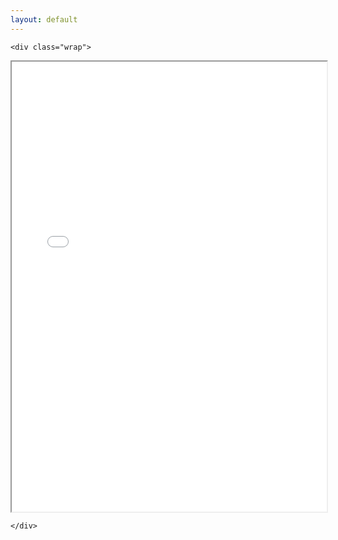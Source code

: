 ```yaml
---
layout: default
---
```


<html>
	<section class="single">

	<div class="wrap">
		
  <body>
    <iframe src="/docs/CV_AngelicaGoetzen_2024.pdf" width="100%" height="720px">
    </iframe>
  </body>
  
  	</div>

</section>

</html>

